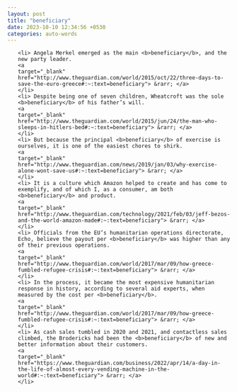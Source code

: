 ```yaml
---
layout: post
title: "beneficiary"
date: 2023-10-10 12:34:56 +0530
categories: auto-words
---
```

<ol>

    <li> Angela Merkel emerged as the main <b>beneficiary</b>, and the new party leader.
    <a 
    target="_blank" 
    href="http://www.theguardian.com/world/2015/oct/22/three-days-to-save-the-euro-greece#:~:text=beneficiary"> &rarr; </a>
    </li>
    <li> Despite being one of seven children, Wheatcroft was the sole <b>beneficiary</b> of his father’s will.
    <a 
    target="_blank" 
    href="http://www.theguardian.com/world/2015/jun/24/the-man-who-sleeps-in-hitlers-bed#:~:text=beneficiary"> &rarr; </a>
    </li>
    <li> But because the principal <b>beneficiary</b> of exercise is ourselves, it is one of the easiest chores to shirk.
    <a 
    target="_blank" 
    href="http://www.theguardian.com/news/2019/jan/03/why-exercise-alone-wont-save-us#:~:text=beneficiary"> &rarr; </a>
    </li>
    <li> It is a culture which Amazon helped to create and has come to exemplify, and of which I, as a consumer, am both <b>beneficiary</b> and product.
    <a 
    target="_blank" 
    href="http://www.theguardian.com/technology/2021/feb/03/jeff-bezos-and-the-world-amazon-made#:~:text=beneficiary"> &rarr; </a>
    </li>
    <li> Officials from the EU’s humanitarian operations directorate, Echo, believe the payout per <b>beneficiary</b> was higher than any of their previous operations.
    <a 
    target="_blank" 
    href="http://www.theguardian.com/world/2017/mar/09/how-greece-fumbled-refugee-crisis#:~:text=beneficiary"> &rarr; </a>
    </li>
    <li> In the process, it became the most expensive humanitarian response in history, according to several aid experts, when measured by the cost per <b>beneficiary</b>.
    <a 
    target="_blank" 
    href="http://www.theguardian.com/world/2017/mar/09/how-greece-fumbled-refugee-crisis#:~:text=beneficiary"> &rarr; </a>
    </li>
    <li> As cash sales tumbled in 2020 and 2021, and contactless sales climbed, the Brodericks had been the <b>beneficiary</b> of new and better information about their customers.
    <a 
    target="_blank" 
    href="https://www.theguardian.com/business/2022/apr/14/a-day-in-the-life-of-almost-every-vending-machine-in-the-world#:~:text=beneficiary"> &rarr; </a>
    </li>